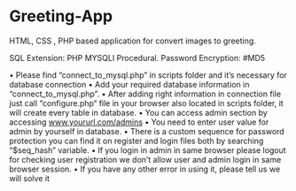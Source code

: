 # Greeting-App
HTML, CSS , PHP based application for convert images to greeting.

SQL Extension: PHP MYSQLI Procedural.
Password Encryption: #MD5

•	Please find “connect_to_mysql.php” in scripts folder and it’s necessary for database connection
•	Add your required database information in “connect_to_mysql.php”.
•	After adding right information in connection file just call “configure.php“ file in your browser also located in scripts folder, it will create every table in database.
•	You can access admin section by accessing www.yoururl.com/admins
•	You need to enter user value for admin by yourself in database.
•	There is a custom sequence for password protection you can find it on register and login files both by searching “$seq_hash” variable.
•	If you login in admin in same browser please logout for checking user registration we don’t allow user and admin login in same browser session.
•	If you have any other error in using it, please tell us we will solve it


